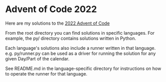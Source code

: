 # Advent of Code 2022

Here are my solutions to the [2022 Advent of Code](https://adventofcode.com/2022/)

From the root directory you can find solutions in specific languages. For example, the py/ directory contains solutions written in Python.

Each language's solutions also include a runner written in that language. e.g. py/runner.py can be used as a driver for running the solution for any given Day/Part of the calendar.

See README.md in the language-specific directory for instructions on how to operate the runner for that language.